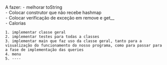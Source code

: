 A fazer:
	⁃	melhorar toString \
	⁃	Colocar construtor que não recebe hashmap \
	⁃	Colocar verificação de exceção em remove e get__ \
	⁃	Calorias 

    1. implementar classe geral
    2. implementar testes para todas a classes
    3. implementar main que faz uso da classe geral, tanto para a visualização do funcionamento do nosso programa, como para passar para a fase de implementação das queries
    4. menu
    5. ----
